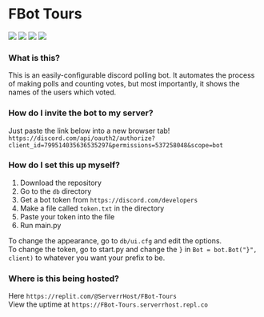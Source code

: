 # FBot Tours
<!--Welcome to my latest and greatest dumpster fire-->
![](https://img.shields.io/github/license/Kopamed/FBot-Tours)
![](https://img.shields.io/github/languages/code-size/Kopamed/FBot-Tours?style=flat-square)
![](https://img.shields.io/tokei/lines/github/Kopamed/FBot-Tours?style=flat-square)
![](https://img.shields.io/github/languages/top/Kopamed/FBot-Tours)

### What is this?
This is an easily-configurable discord polling bot. It automates the process of making polls and counting votes, but most importantly, it shows the names of the users which voted.

### How do I invite the bot to my server?
Just paste the link below into a new browser tab! <br>
`https://discord.com/api/oauth2/authorize?client_id=799514035636535297&permissions=537258048&scope=bot`

### How do I set this up myself?
1. Download the repository
2. Go to the `db` directory
3. Get a bot token from `https://discord.com/developers`
4. Make a file called `token.txt` in the directory
5. Paste your token into the file
6. Run main.py

To change the appearance, go to `db/ui.cfg` and edit the options.<br>
To change the token, go to start.py and change the `}` in `Bot = bot.Bot("}", client)` to whatever you want your prefix to be.

### Where is this being hosted?
Here `https://replit.com/@ServerrHost/FBot-Tours` <br>
View the uptime at `https://FBot-Tours.serverrhost.repl.co`
